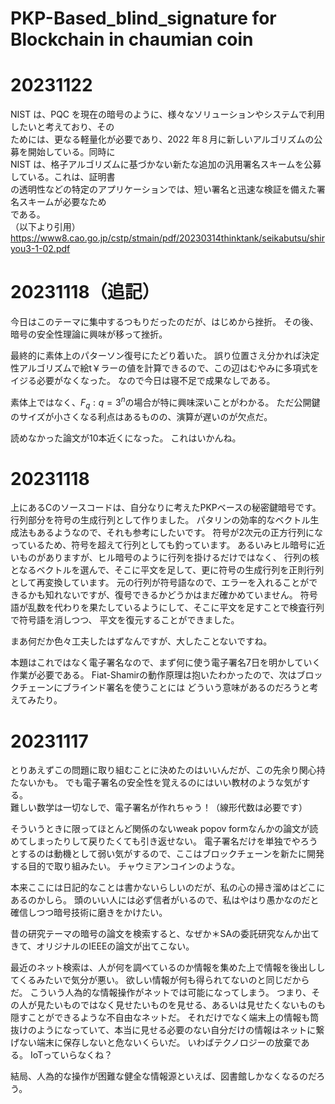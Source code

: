 # PKP-Based_blind_signature for Blockchain in chaumian coin

# 20231122
NIST は、PQC を現在の暗号のように、様々なソリューションやシステムで利用したいと考えており、その  
ためには、更なる軽量化が必要であり、2022 年８月に新しいアルゴリズムの公募を開始している。同時に  
NIST は、格子アルゴリズムに基づかない新たな追加の汎用署名スキームを公募している。これは、証明書  
の透明性などの特定のアプリケーションでは、短い署名と迅速な検証を備えた署名スキームが必要なため  
である。  
（以下より引用）  
https://www8.cao.go.jp/cstp/stmain/pdf/20230314thinktank/seikabutsu/shiryou3-1-02.pdf

# 20231118（追記）
今日はこのテーマに集中するつもりだったのだが、はじめから挫折。
その後、暗号の安全性理論に興味が移って挫折。

最終的に素体上のパターソン復号にたどり着いた。
誤り位置さえ分かれば決定性アルゴリズムで絵t￥ラーの値を計算できるので、この辺はむやみに多項式をイジる必要がなくなった。
なので今日は寝不足で成果なしである。

素体上ではなく、$F_q:q=3^n$の場合が特に興味深いことがわかる。
ただ公開鍵のサイズが小さくなる利点はあるものの、演算が遅いのが欠点だ。

読めなかった論文が10本近くになった。
これはいかんね。

# 20231118
上にあるCのソースコードは、自分なりに考えたPKPベースの秘密鍵暗号です。
行列部分を符号の生成行列として作りました。
パタリンの効率的なベクトル生成法もあるようなので、それも参考にしたいです。
符号が2次元の正方行列になっているため、符号を超えて行列としても釣っています。
あるいみヒル暗号に近いものがありますが、ヒル暗号のように行列を掛けるだけではなく、
行列の核となるベクトルを選んで、そこに平文を足して、更に符号の生成行列を正則行列として再変換しています。
元の行列が符号語なので、エラーを入れることができるかも知れないですが、復号できるかどうかはまだ確かめていません。
符号語が乱数を代わりを果たしているようにして、そこに平文を足すことで検査行列で符号語を消しつつ、
平文を復元することができました。

まあ何だか色々工夫したはずなんですが、大したことないですね。

本題はこれではなく電子署名なので、まず何に使う電子署名7日を明かしていく作業が必要である。
Fiat-Shamirの動作原理は抱いたわかったので、次はブロックチェーンにブラインド署名を使うことには
どういう意味があるのだろうと考えてみたり。

# 20231117
とりあえずこの問題に取り組むことに決めたのはいいんだが、この先余り関心持たないかも。
でも電子署名の安全性を覚えるのにはいい教材のような気がする。  
難しい数学は一切なしで、電子署名が作れちゃう！（線形代数は必要です）

そういうときに限ってほとんど関係のないweak popov formなんかの論文が読めてしまったりして戻りたくても引き返せない。
電子署名だけを単独でやろうとするのは動機として弱い気がするので、ここはブロックチェーンを新たに開発する目的で取り組みたい。
チャウミアンコインのような。

本来ここには日記的なことは書かないらしいのだが、私の心の掃き溜めはどこにあるのかしら。
頭のいい人には必ず信者がいるので、私はやはり愚かなのだと確信しつつ暗号技術に磨きをかけたい。

昔の研究テーマの暗号の論文を検索すると、なぜか＊SAの委託研究なんか出てきて、オリジナルのIEEEの論文が出てこない。

最近のネット検索は、人が何を調べているのか情報を集めた上で情報を後出ししてくるみたいで気分が悪い。
欲しい情報が何も得られてないのと同じだからだ。
こういう人為的な情報操作がネットでは可能になってしまう。
つまり、その人が見たいものではなく見せたいものを見せる、あるいは見せたくないものも隠すことができるような不自由なネットだ。
それだけでなく端末上の情報も筒抜けのようになっていて、本当に見せる必要のない自分だけの情報はネットに繋げない端末に保存しないと危ないくらいだ。
いわばテクノロジーの放棄である。
IoTっていらなくね？

結局、人為的な操作が困難な健全な情報源といえば、図書館しかなくなるのだろう。
